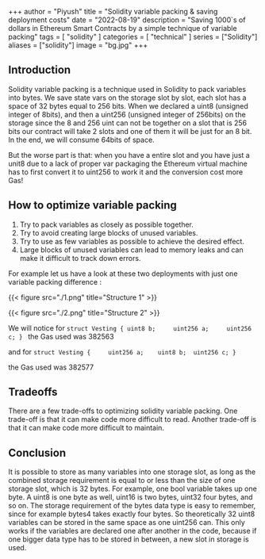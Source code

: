 +++
author = "Piyush"
title = "Solidity variable packing & saving deployment costs"
date = "2022-08-19"
description = "Saving 1000`s of dollars in Ethereum Smart Contracts by a simple technique of variable packing"
tags = [
    "solidity"
]
categories = [
    "technical"
]
series = ["Solidity"]
aliases = ["solidity"]
image = "bg.jpg"
+++

## Introduction
Solidity variable packing is a technique used in Solidity to pack variables into bytes.
We save state vars on the storage slot by slot, each slot has a space of 32 bytes equal to 256 bits. When we declared a uint8 (unsigned integer of 8bits), and then a uint256 (unsigned integer of 256bits) on the storage since the 8 and 256 uint can not be together on a slot that is 256 bits our contract will take 2 slots and one of them it will be just for an 8 bit. In the end, we will consume 64bits of space.

But the worse part is that: when you have a entire slot and you have just a unit8 due to a lack of proper var packaging the Ethereum virtual machine has to first convert it to uint256 to work it and the conversion cost more Gas!  

## How to optimize variable packing

1. Try to pack variables as closely as possible together. 
2. Try to avoid creating large blocks of unused variables. 
3. Try to use as few variables as possible to achieve the desired effect.  
4. Large blocks of unused variables can lead to memory leaks and can make it difficult to track down errors.

For example let us have a look at these two deployments with just one variable packing difference : 

{{< figure src="./1.png" title="Structure 1" >}}

{{< figure src="./2.png" title="Structure 2" >}}


We will notice for 
`struct Vesting {
    uint8 b;    
    uint256 a;    
    uint256 c;
  }
`
the Gas used was 382563

and for 
`struct Vesting {    
    uint256 a;   
    uint8 b; 
    uint256 c;
}`

the Gas used was 382577

## Tradeoffs
 There are a few trade-offs to optimizing solidity variable packing. One trade-off is that it can make code more difficult to read. Another trade-off is that it can make code more difficult to maintain. 
 
## Conclusion
It is possible to store as many variables into one storage slot, as long as the combined storage requirement is equal to or less than the size of one storage slot, which is 32 bytes. For example, one bool variable takes up one byte. A uint8 is one byte as well, uint16 is two bytes, uint32 four bytes, and so on. The storage requirement of the bytes data type is easy to remember, since for example bytes4 takes exactly four bytes. So theoretically 32 uint8 variables can be stored in the same space as one uint256 can. This only works if the variables are declared one after another in the code, because if one bigger data type has to be stored in between, a new slot in storage is used. 